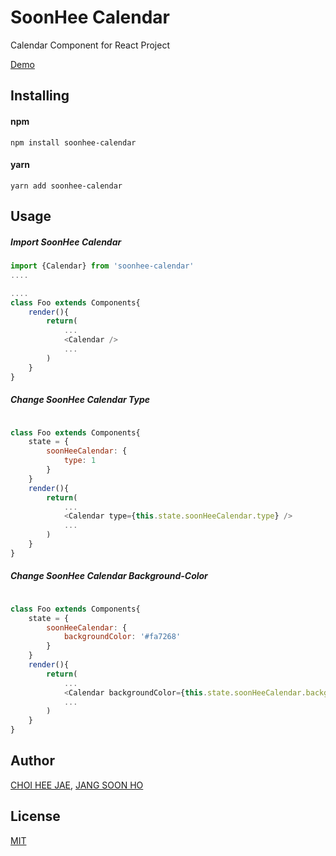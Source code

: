 # SoonHee Calendar

Calendar Component for React Project

[Demo](https://gmlwo530.github.io/demo-soonhee-calendar/)

## Installing

#### npm

`npm install soonhee-calendar `



#### yarn

`yarn add soonhee-calendar`



## Usage

##### Import SoonHee Calendar

```javascript
import {Calendar} from 'soonhee-calendar'
....

....
class Foo extends Components{
    render(){
        return(
            ...
            <Calendar />
            ...
        )
    }
}
```



##### Change SoonHee Calendar Type

```javascript

class Foo extends Components{
    state = {
        soonHeeCalendar: {
            type: 1
        }
    }
    render(){
        return(
            ...
            <Calendar type={this.state.soonHeeCalendar.type} />
            ...
        )
    }
}
```

##### Change SoonHee Calendar Background-Color

```javascript

class Foo extends Components{
    state = {
        soonHeeCalendar: {
            backgroundColor: '#fa7268'
        }
    }
    render(){
        return(
            ...
            <Calendar backgroundColor={this.state.soonHeeCalendar.backgroundColor} />
            ...
        )
    }
}
```




## Author

[CHOI HEE JAE](https://github.com/gmlwo530), [JANG SOON HO]( https://github.com/snowjang24)



## License

[MIT](https://github.com/gmlwo530/soonhee-calendar/blob/master/LICENSE)
